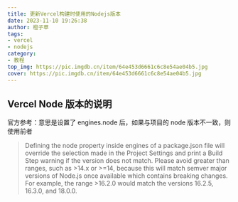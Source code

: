 ```yaml
---
title: 更新Vercel构建时使用的Nodejs版本 
date: 2023-11-10 19:26:38
author: 橙子草
tags:
- vercel
- nodejs
category:
- 教程
top_img: https://pic.imgdb.cn/item/64e453d6661c6c8e54ae04b5.jpg
cover: https://pic.imgdb.cn/item/64e453d6661c6c8e54ae04b5.jpg
---
```


## Vercel Node 版本的说明

官方参考：意思是设置了 engines.node 后，如果与项目的 node 版本不一致，则使用前者

> Defining the node property inside engines of a package.json file will override the selection made in the Project Settings and print a Build Step warning if the version does not match. Please avoid greater than ranges, such as >14.x or >=14, because this will match semver major versions of Node.js once available which contains breaking changes.
> For example, the range >16.2.0 would match the versions 16.2.5, 16.3.0, and 18.0.0.


